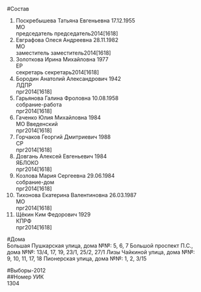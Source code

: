 #Состав  
1. Поскребышева Татьяна Евгеньевна 17.12.1955  
    МО  
    председатель председатель2014[1618]  
2. Евграфова Олеся Андреевна 28.11.1982  
    МО  
    заместитель заместитель2014[1618]  
3. Золоткова Ирина Михайловна 1977  
    ЕР  
    секретарь секретарь2014[1618]  
4. Бородин Анатолий Александрович 1942  
    ЛДПР  
    прг2014[1618]  
5. Гарьянова Галина Фроловна 10.08.1958  
    собрание-работа  
    прг2014[1618]  
6. Гаченко Юлия Михайловна 1984  
    МО Введенский  
    прг2014[1618]  
7. Горчаков Георгий Дмитриевич 1988  
    СР  
    прг2014[1618]  
8. Довгань Алексей Евгеньевич 1984  
    ЯБЛОКО  
    прг2014[1618]  
9. Козлова Мария Сергеевна 29.06.1984  
    собрание-дом  
    прг2014[1618]  
10. Тихонова Екатерина Валентиновна 26.03.1987  
    МО  
    прг2014[1618]  
11. Щёкин Ким Федорович 1929  
    КПРФ  
    прг2014[1618]  
  
#Дома  
Большая Пушкарская улица, дома №№: 5, 6, 7 Большой проспект П.С., дома №№: 13/4, 17, 19, 23/1, 25/2, 27/1 Лизы Чайкиной улица, дома №№: 9, 10, 11, 17, 18  Пионерская улица, дома №№: 1, 2, 3/15  
  
#Выборы-2012  
##Номер УИК  
1304  
